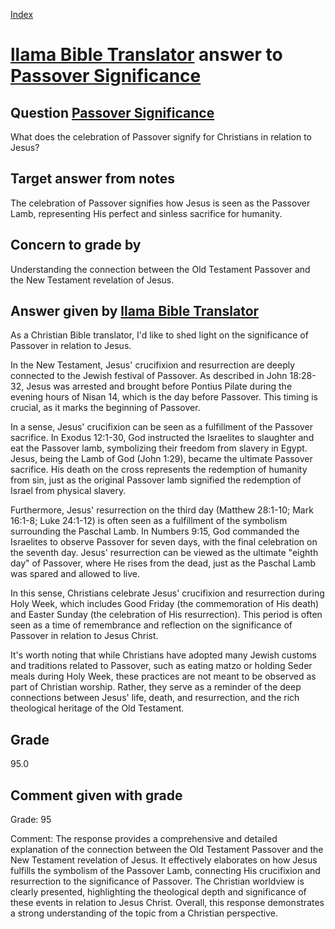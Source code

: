 
[Index](../../index.md)
# [llama Bible Translator](../../answering_models/llama_Bible_Translator.md) answer to [Passover Significance](../../questions/Passover_Significance.md)

## Question [Passover Significance](../../questions/Passover_Significance.md)
What does the celebration of Passover signify for Christians in relation to Jesus?

## Target answer from notes
The celebration of Passover signifies how Jesus is seen as the Passover Lamb, representing His perfect and sinless sacrifice for humanity.

## Concern to grade by
Understanding the connection between the Old Testament Passover and the New Testament revelation of Jesus.

## Answer given by [llama Bible Translator](../../answering_models/llama_Bible_Translator.md)
As a Christian Bible translator, I'd like to shed light on the significance of Passover in relation to Jesus.

In the New Testament, Jesus' crucifixion and resurrection are deeply connected to the Jewish festival of Passover. As described in John 18:28-32, Jesus was arrested and brought before Pontius Pilate during the evening hours of Nisan 14, which is the day before Passover. This timing is crucial, as it marks the beginning of Passover.

In a sense, Jesus' crucifixion can be seen as a fulfillment of the Passover sacrifice. In Exodus 12:1-30, God instructed the Israelites to slaughter and eat the Passover lamb, symbolizing their freedom from slavery in Egypt. Jesus, being the Lamb of God (John 1:29), became the ultimate Passover sacrifice. His death on the cross represents the redemption of humanity from sin, just as the original Passover lamb signified the redemption of Israel from physical slavery.

Furthermore, Jesus' resurrection on the third day (Matthew 28:1-10; Mark 16:1-8; Luke 24:1-12) is often seen as a fulfillment of the symbolism surrounding the Paschal Lamb. In Numbers 9:15, God commanded the Israelites to observe Passover for seven days, with the final celebration on the seventh day. Jesus' resurrection can be viewed as the ultimate "eighth day" of Passover, where He rises from the dead, just as the Paschal Lamb was spared and allowed to live.

In this sense, Christians celebrate Jesus' crucifixion and resurrection during Holy Week, which includes Good Friday (the commemoration of His death) and Easter Sunday (the celebration of His resurrection). This period is often seen as a time of remembrance and reflection on the significance of Passover in relation to Jesus Christ.

It's worth noting that while Christians have adopted many Jewish customs and traditions related to Passover, such as eating matzo or holding Seder meals during Holy Week, these practices are not meant to be observed as part of Christian worship. Rather, they serve as a reminder of the deep connections between Jesus' life, death, and resurrection, and the rich theological heritage of the Old Testament.

## Grade
95.0

## Comment given with grade
Grade: 95

Comment: The response provides a comprehensive and detailed explanation of the connection between the Old Testament Passover and the New Testament revelation of Jesus. It effectively elaborates on how Jesus fulfills the symbolism of the Passover Lamb, connecting His crucifixion and resurrection to the significance of Passover. The Christian worldview is clearly presented, highlighting the theological depth and significance of these events in relation to Jesus Christ. Overall, this response demonstrates a strong understanding of the topic from a Christian perspective.
